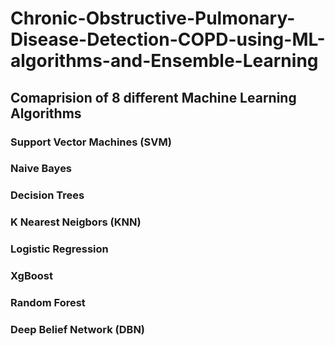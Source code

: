 # Chronic-Obstructive-Pulmonary-Disease-Detection-COPD-using-ML-algorithms-and-Ensemble-Learning
## Comaprision of 8 different Machine Learning Algorithms
### Support Vector Machines (SVM)
### Naive Bayes
### Decision Trees
### K Nearest Neigbors (KNN)
### Logistic Regression
### XgBoost
### Random Forest
### Deep Belief Network (DBN)
